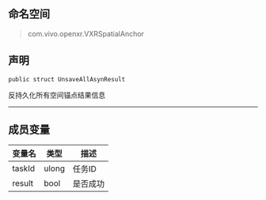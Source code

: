 ## 命名空间
>com.vivo.openxr.VXRSpatialAnchor

## 声明
```CSharp
public struct UnsaveAllAsynResult
```

反持久化所有空间锚点结果信息

---------------------

## 成员变量
变量名 | 类型| 描述
------ | ------ | ------
 taskId  | ulong | 任务ID
 result  | bool | 是否成功
